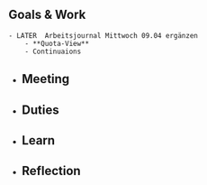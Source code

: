 ## Goals & Work
	- LATER  Arbeitsjournal Mittwoch 09.04 ergänzen
		- **Quota-View**
		- Continuaions
- ## Meeting
- ## Duties
- ## Learn
- ## Reflection